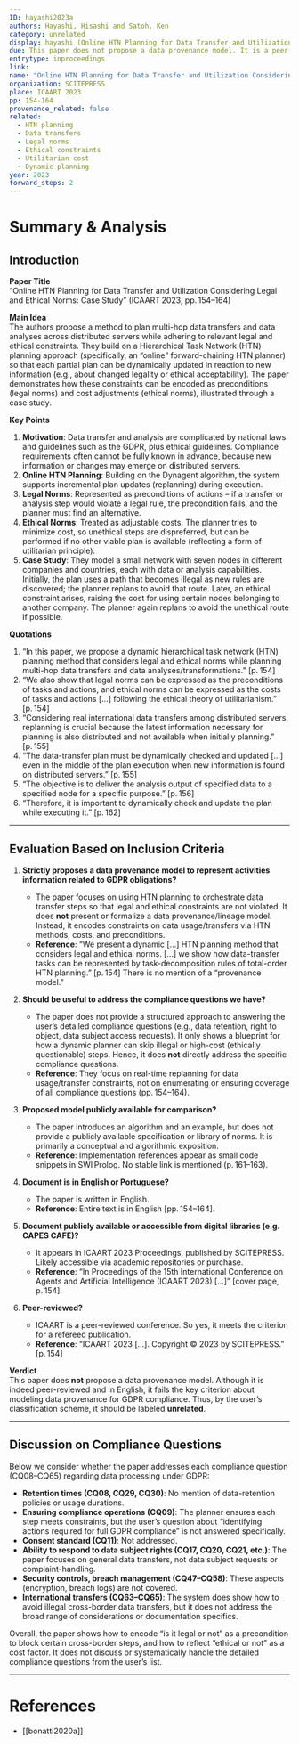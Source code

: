 ```yaml
---
ID: hayashi2023a
authors: Hayashi, Hisashi and Satoh, Ken
category: unrelated
display: hayashi (Online HTN Planning for Data Transfer and Utilization)
due: This paper does not propose a data provenance model. It is a peer-reviewed conference paper focusing on dynamic HTN planning for data transfer with legal/ethical constraints.
entrytype: inproceedings
link: 
name: "Online HTN Planning for Data Transfer and Utilization Considering Legal and Ethical Norms: Case Study"
organization: SCITEPRESS
place: ICAART 2023
pp: 154-164
provenance_related: false
related:
  - HTN planning
  - Data transfers
  - Legal norms
  - Ethical constraints
  - Utilitarian cost
  - Dynamic planning
year: 2023
forward_steps: 2
---
```


# Summary & Analysis

## Introduction

**Paper Title**  
“Online HTN Planning for Data Transfer and Utilization Considering Legal and Ethical Norms: Case Study” (ICAART 2023, pp. 154–164)

**Main Idea**  
The authors propose a method to plan multi-hop data transfers and data analyses across distributed servers while adhering to relevant legal and ethical constraints. They build on a Hierarchical Task Network (HTN) planning approach (specifically, an “online” forward-chaining HTN planner) so that each partial plan can be dynamically updated in reaction to new information (e.g., about changed legality or ethical acceptability). The paper demonstrates how these constraints can be encoded as preconditions (legal norms) and cost adjustments (ethical norms), illustrated through a case study.

**Key Points**

1. **Motivation**: Data transfer and analysis are complicated by national laws and guidelines such as the GDPR, plus ethical guidelines. Compliance requirements often cannot be fully known in advance, because new information or changes may emerge on distributed servers.
2. **Online HTN Planning**: Building on the Dynagent algorithm, the system supports incremental plan updates (replanning) during execution.
3. **Legal Norms**: Represented as preconditions of actions – if a transfer or analysis step would violate a legal rule, the precondition fails, and the planner must find an alternative.
4. **Ethical Norms**: Treated as adjustable costs. The planner tries to minimize cost, so unethical steps are dispreferred, but can be performed if no other viable plan is available (reflecting a form of utilitarian principle).
5. **Case Study**: They model a small network with seven nodes in different companies and countries, each with data or analysis capabilities. Initially, the plan uses a path that becomes illegal as new rules are discovered; the planner replans to avoid that route. Later, an ethical constraint arises, raising the cost for using certain nodes belonging to another company. The planner again replans to avoid the unethical route if possible.

**Quotations**

1. “In this paper, we propose a dynamic hierarchical task network (HTN) planning method that considers legal and ethical norms while planning multi-hop data transfers and data analyses/transformations.” [p. 154]
2. “We also show that legal norms can be expressed as the preconditions of tasks and actions, and ethical norms can be expressed as the costs of tasks and actions [...] following the ethical theory of utilitarianism.” [p. 154]
3. “Considering real international data transfers among distributed servers, replanning is crucial because the latest information necessary for planning is also distributed and not available when initially planning.” [p. 155]
4. “The data-transfer plan must be dynamically checked and updated [...] even in the middle of the plan execution when new information is found on distributed servers.” [p. 155]
5. “The objective is to deliver the analysis output of specified data to a specified node for a specific purpose.” [p. 156]
6. “Therefore, it is important to dynamically check and update the plan while executing it.” [p. 162]

---

## Evaluation Based on Inclusion Criteria

1. **Strictly proposes a data provenance model to represent activities information related to GDPR obligations?**
    
    - The paper focuses on using HTN planning to orchestrate data transfer steps so that legal and ethical constraints are not violated. It does **not** present or formalize a data provenance/lineage model. Instead, it encodes constraints on data usage/transfers via HTN methods, costs, and preconditions.
    - **Reference**: “We present a dynamic [...] HTN planning method that considers legal and ethical norms. [...] we show how data-transfer tasks can be represented by task-decomposition rules of total-order HTN planning.” [p. 154] There is no mention of a “provenance model.”
2. **Should be useful to address the compliance questions we have?**
    
    - The paper does not provide a structured approach to answering the user’s detailed compliance questions (e.g., data retention, right to object, data subject access requests). It only shows a blueprint for how a dynamic planner can skip illegal or high-cost (ethically questionable) steps. Hence, it does **not** directly address the specific compliance questions.
    - **Reference**: They focus on real-time replanning for data usage/transfer constraints, not on enumerating or ensuring coverage of all compliance questions (pp. 154–164).
3. **Proposed model publicly available for comparison?**
    
    - The paper introduces an algorithm and an example, but does not provide a publicly available specification or library of norms. It is primarily a conceptual and algorithmic exposition.
    - **Reference**: Implementation references appear as small code snippets in SWI Prolog. No stable link is mentioned (p. 161–163).
4. **Document is in English or Portuguese?**
    
    - The paper is written in English.
    - **Reference**: Entire text is in English [pp. 154–164].
5. **Document publicly available or accessible from digital libraries (e.g. CAPES CAFE)?**
    
    - It appears in ICAART 2023 Proceedings, published by SCITEPRESS. Likely accessible via academic repositories or purchase.
    - **Reference**: “In Proceedings of the 15th International Conference on Agents and Artificial Intelligence (ICAART 2023) [...]” [cover page, p. 154].
6. **Peer-reviewed?**
    
    - ICAART is a peer-reviewed conference. So yes, it meets the criterion for a refereed publication.
    - **Reference**: “ICAART 2023 [...]. Copyright © 2023 by SCITEPRESS.” [p. 154]

**Verdict**  
This paper does **not** propose a data provenance model. Although it is indeed peer-reviewed and in English, it fails the key criterion about modeling data provenance for GDPR compliance. Thus, by the user’s classification scheme, it should be labeled **unrelated**.

---

## Discussion on Compliance Questions

Below we consider whether the paper addresses each compliance question (CQ08–CQ65) regarding data processing under GDPR:

- **Retention times (CQ08, CQ29, CQ30)**: No mention of data-retention policies or usage durations.
- **Ensuring compliance operations (CQ09)**: The planner ensures each step meets constraints, but the user’s question about “identifying actions required for full GDPR compliance” is not answered specifically.
- **Consent standard (CQ11)**: Not addressed.
- **Ability to respond to data subject rights (CQ17, CQ20, CQ21, etc.)**: The paper focuses on general data transfers, not data subject requests or complaint-handling.
- **Security controls, breach management (CQ47–CQ58)**: These aspects (encryption, breach logs) are not covered.
- **International transfers (CQ63–CQ65)**: The system does show how to avoid illegal cross-border data transfers, but it does not address the broad range of considerations or documentation specifics.

Overall, the paper shows how to encode “is it legal or not” as a precondition to block certain cross-border steps, and how to reflect “ethical or not” as a cost factor. It does not discuss or systematically handle the detailed compliance questions from the user’s list.

---

# References

- [[bonatti2020a]]
